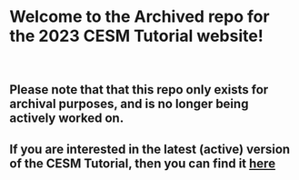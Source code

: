 
# Welcome to the Archived repo for the 2023 CESM Tutorial website!

<br>

## Please note that that this repo only exists for archival purposes, and is no longer being actively worked on.

## If you are interested in the latest (active) version of the CESM Tutorial, then you can find it [here](https://github.com/NCAR/CESM-Tutorial)

<div>
